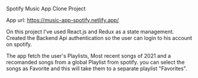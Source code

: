 Spotify Music App Clone Project

App url: https://music-app-spotify.netlify.app/

On this project I've used React.js and Redux as a state management.
Created the Backend Api authentication so the user can login to his account on spotify.

The app fetch the user's Playlists, Most recent songs of 2021 and a recomanded songs from a global Playlist from spotify.
you can select the songs as Favorite and this will take them to a separate playlist "Favorites".
